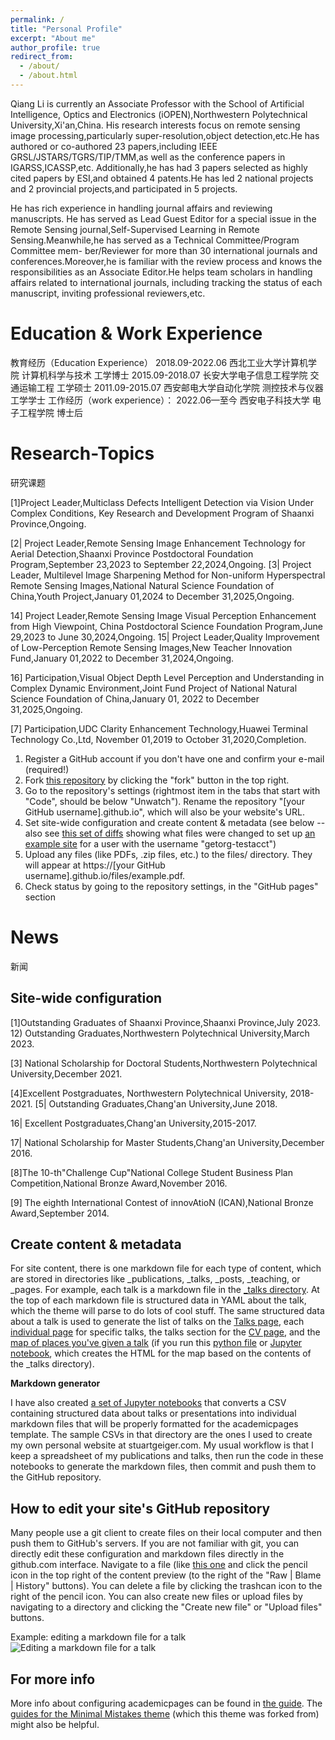 ```yaml
---
permalink: /
title: "Personal Profile"
excerpt: "About me"
author_profile: true
redirect_from: 
  - /about/
  - /about.html
---
```

Qiang Li is currently an Associate Professor with the School of Artificial Intelligence, Optics and Electronics (iOPEN),Northwestern Polytechnical University,Xi'an,China. His research interests focus on remote sensing image processing,particularly super-resolution,object detection,etc.He has authored or co-authored 23 papers,including IEEE GRSL/JSTARS/TGRS/TIP/TMM,as well as the conference papers in IGARSS,ICASSP,etc. Additionally,he has had 3 papers selected as highly cited papers by ESI,and obtained 4 patents.He has led 2 national projects and 2 provincial projects,and participated in 5 projects.

He has rich experience in handling journal affairs and reviewing manuscripts. He has served as Lead Guest Editor for a special issue in the Remote Sensing journal,Self-Supervised Learning in Remote Sensing.Meanwhile,he has served as a Technical Committee/Program Committee mem- ber/Reviewer for more than 30 international journals and conferences.Moreover,he is familiar with the review process and knows the responsibilities as an Associate Editor.He helps team scholars in handling affairs related to international journals, including tracking the status of each manuscript, inviting professional reviewers,etc.

Education & Work Experience
======
教育经历（Education Experience）
2018.09-2022.06 西北工业大学计算机学院 计算机科学与技术 工学博士
2015.09-2018.07 长安大学电子信息工程学院 交通运输工程 工学硕士
2011.09-2015.07 西安邮电大学自动化学院 测控技术与仪器 工学学士
工作经历（work experience）：
2022.06—至今 西安电子科技大学 电子工程学院 博士后

Research-Topics
======
研究课题

[1]Project Leader,Multiclass Defects Intelligent Detection via Vision Under Complex Conditions, Key Research and Development Program of Shaanxi Province,Ongoing.

[2| Project Leader,Remote Sensing Image Enhancement Technology for Aerial Detection,Shaanxi Province Postdoctoral Foundation Program,September 23,2023 to September 22,2024,Ongoing. [3| Project Leader, Multilevel Image Sharpening Method for Non-uniform Hyperspectral Remote Sensing Images,National Natural Science Foundation of China,Youth Project,January 01,2024 to December 31,2025,Ongoing.

14] Project Leader,Remote Sensing Image Visual Perception Enhancement from High Viewpoint, China Postdoctoral Science Foundation Program,June 29,2023 to June 30,2024,Ongoing. 15| Project Leader,Quality Improvement of Low-Perception Remote Sensing Images,New Teacher Innovation Fund,January 01,2022 to December 31,2024,Ongoing.

16] Participation,Visual Object Depth Level Perception and Understanding in Complex Dynamic Environment,Joint Fund Project of National Natural Science Foundation of China,January 01, 2022 to December 31,2025,Ongoing.

[7] Participation,UDC Clarity Enhancement Technology,Huawei Terminal Technology Co.,Ltd, November 01,2019 to October 31,2020,Completion.

1. Register a GitHub account if you don't have one and confirm your e-mail (required!)
1. Fork [this repository](https://github.com/academicpages/academicpages.github.io) by clicking the "fork" button in the top right. 
1. Go to the repository's settings (rightmost item in the tabs that start with "Code", should be below "Unwatch"). Rename the repository "[your GitHub username].github.io", which will also be your website's URL.
1. Set site-wide configuration and create content & metadata (see below -- also see [this set of diffs](http://archive.is/3TPas) showing what files were changed to set up [an example site](https://getorg-testacct.github.io) for a user with the username "getorg-testacct")
1. Upload any files (like PDFs, .zip files, etc.) to the files/ directory. They will appear at https://[your GitHub username].github.io/files/example.pdf.  
1. Check status by going to the repository settings, in the "GitHub pages" section

News
======
新闻


Site-wide configuration
------
[1]Outstanding Graduates of Shaanxi Province,Shaanxi Province,July 2023. 12) Outstanding Graduates,Northwestern Polytechnical University,March 2023.

[3] National Scholarship for Doctoral Students,Northwestern Polytechnical University,December 2021.

[4]Excellent Postgraduates, Northwestern Polytechnical University, 2018-2021. [5| Outstanding Graduates,Chang'an University,June 2018.

16| Excellent Postgraduates,Chang'an University,2015-2017.

17| National Scholarship for Master Students,Chang'an University,December 2016.

[8]The 10-th"Challenge Cup"National College Student Business Plan Competition,National Bronze Award,November 2016.

[9] The eighth International Contest of innovAtioN (ICAN),National Bronze Award,September 2014.

Create content & metadata
------
For site content, there is one markdown file for each type of content, which are stored in directories like _publications, _talks, _posts, _teaching, or _pages. For example, each talk is a markdown file in the [_talks directory](https://github.com/academicpages/academicpages.github.io/tree/master/_talks). At the top of each markdown file is structured data in YAML about the talk, which the theme will parse to do lots of cool stuff. The same structured data about a talk is used to generate the list of talks on the [Talks page](https://academicpages.github.io/talks), each [individual page](https://academicpages.github.io/talks/2012-03-01-talk-1) for specific talks, the talks section for the [CV page](https://academicpages.github.io/cv), and the [map of places you've given a talk](https://academicpages.github.io/talkmap.html) (if you run this [python file](https://github.com/academicpages/academicpages.github.io/blob/master/talkmap.py) or [Jupyter notebook](https://github.com/academicpages/academicpages.github.io/blob/master/talkmap.ipynb), which creates the HTML for the map based on the contents of the _talks directory).

**Markdown generator**

I have also created [a set of Jupyter notebooks](https://github.com/academicpages/academicpages.github.io/tree/master/markdown_generator
) that converts a CSV containing structured data about talks or presentations into individual markdown files that will be properly formatted for the academicpages template. The sample CSVs in that directory are the ones I used to create my own personal website at stuartgeiger.com. My usual workflow is that I keep a spreadsheet of my publications and talks, then run the code in these notebooks to generate the markdown files, then commit and push them to the GitHub repository.

How to edit your site's GitHub repository
------
Many people use a git client to create files on their local computer and then push them to GitHub's servers. If you are not familiar with git, you can directly edit these configuration and markdown files directly in the github.com interface. Navigate to a file (like [this one](https://github.com/academicpages/academicpages.github.io/blob/master/_talks/2012-03-01-talk-1.md) and click the pencil icon in the top right of the content preview (to the right of the "Raw | Blame | History" buttons). You can delete a file by clicking the trashcan icon to the right of the pencil icon. You can also create new files or upload files by navigating to a directory and clicking the "Create new file" or "Upload files" buttons. 

Example: editing a markdown file for a talk
![Editing a markdown file for a talk](/images/editing-talk.png)

For more info
------
More info about configuring academicpages can be found in [the guide](https://academicpages.github.io/markdown/). The [guides for the Minimal Mistakes theme](https://mmistakes.github.io/minimal-mistakes/docs/configuration/) (which this theme was forked from) might also be helpful.
